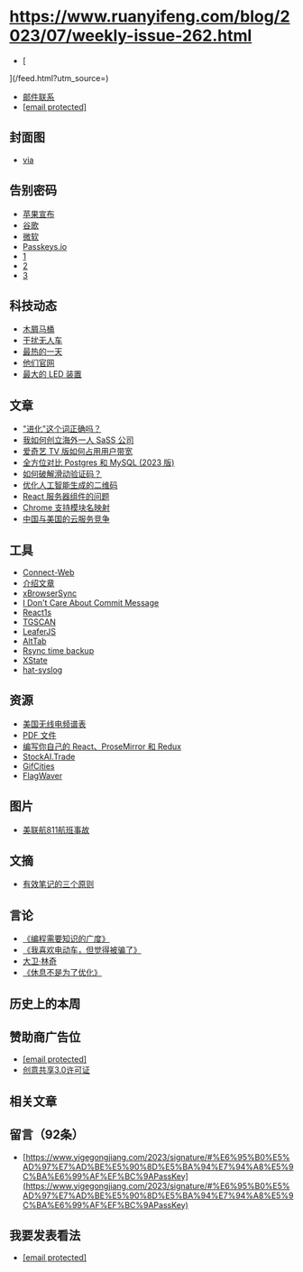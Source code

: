 # https://www.ruanyifeng.com/blog/2023/07/weekly-issue-262.html

- [


](/feed.html?utm_source=)
- [邮件联系](/cdn-cgi/l/email-protection#daa3b3bcbfb4bdf4a8afbbb49abdb7bbb3b6f4b9b5b7)
- [[email protected]](/cdn-cgi/l/email-protection)
## 封面图
- [via](https://eso.org/public/images/potw2328a/)
## 告别密码
- [苹果宣布](https://developer.apple.com/passkeys/)
- [谷歌](https://blog.google/technology/safety-security/the-beginning-of-the-end-of-the-password/)
- [微软](https://www.microsoft.com/en-us/security/blog/2023/05/04/how-microsoft-can-help-you-go-passwordless-this-world-password-day/)
- [Passkeys.io](https://passkeys.io)
- [1](https://www.slashid.dev/blog/passkeys-security-implementation/)
- [2](https://css-tricks.com/passkeys-what-the-heck-and-why/)
- [3](https://www.stavros.io/posts/clearing-up-some-passkeys-misconceptions/)
## 科技动态
- [木屑马桶](https://www.dezeen.com/2023/03/22/woodio-wood-composite-toilet/)
- [干扰无人车](https://www.thedrive.com/news/rebels-are-disabling-waymo-cruise-robotaxis-with-traffic-cones)
- [最热的一天](https://apnews.com/article/global-record-breaking-heat-july-27069b5380117534d78f1f40a6edc7a0)
- [他们官网](https://climatereanalyzer.org/clim/t2_daily/)
- [最大的 LED 装置](https://edition.cnn.com/2023/07/05/travel/msg-sphere-las-vegas-venue-cec/index.html)
## 文章
- ["进化"这个词正确吗？](https://mp.weixin.qq.com/s/5fF7o8EePoIhqZ4x0KrTaQ)
- [我如何创立海外一人 SaSS 公司](https://mp.weixin.qq.com/s/x6PLSIMn_1qcKnXWPT-J-Q)
- [爱奇艺 TV 版如何占用用户带宽](https://news.mydrivers.com/1/922/922097.htm)
- [全方位对比 Postgres 和 MySQL (2023 版)](https://mp.weixin.qq.com/s/xf7qb4oAVHyi4_U32FSKPA)
- [如何破解滑动验证码？](https://mp.weixin.qq.com/s/iK_JkVRrh5vIRBjnQbDOyw)
- [优化人工智能生成的二维码](https://antfu.me/posts/ai-qrcode-refine)
- [React 服务器组件的问题](https://marmelab.com/blog/2023/06/05/react-angularjs-moment.html)
- [Chrome 支持模块名映射](https://web.dev/import-maps-in-all-modern-browsers/)
- [中国与美国的云服务竞争](https://interconnected.blog/us-vs-china-a-cloud-proxy-war/)
## 工具
- [Connect-Web](https://connect.build/)
- [介绍文章](https://buf.build/blog/connect-web-protobuf-grpc-in-the-browser)
- [xBrowserSync](https://www.xbrowsersync.org/)
- [I Don't Care About Commit Message](https://github.com/mefengl/vscode-i-dont-care-about-commit-message)
- [React1s](https://github.com/aaamoon/react1s)
- [TGSCAN](https://github.com/tgscan-dev/tgscan)
- [LeaferJS](https://www.leaferjs.com/)
- [AltTab](https://github.com/lwouis/alt-tab-macos)
- [Rsync time backup](https://github.com/laurent22/rsync-time-backup)
- [XState](https://xstate.js.org/)
- [hat-syslog](https://github.com/hat-open/hat-syslog)
## 资源
- [美国无线电频谱表](https://www.beautifulpublicdata.com/the-united-states-radio-frequency-allocation-chart/)
- [PDF 文件](https://ntia.gov/sites/default/files/publications/january_2016_spectrum_wall_chart_0.pdf)
- [编写你自己的 React、ProseMirror 和 Redux](https://nytimes.github.io/oak-byo-react-prosemirror-redux/)
- [StockAI.Trade](https://stockai.trade/)
- [GifCities](https://gifcities.org/)
- [FlagWaver](https://krikienoid.github.io/flagwaver/)
## 图片
- [美联航811航班事故](https://admiralcloudberg.medium.com/violent-night-the-near-crash-of-united-airlines-flight-811-ba72b3349ff0)
## 文摘
- [有效笔记的三个原则](https://www.collider.space/issue-1-effective-note-taking/)
## 言论
- [《编程需要知识的广度》](https://typeclasses.substack.com/p/programming-requires-breadth-of-knowledge)
- [《我喜欢电动车，但觉得被骗了》](https://www.theguardian.com/commentisfree/2023/jun/03/electric-vehicles-early-adopter-petrol-car-ev-environment-rowan-atkinson)
- [大卫·林奇](https://onthearts.com/p/how-wittgenstein-watched-movies)
- [《休息不是为了优化》](https://theconvivialsociety.substack.com/p/you-cant-optimize-for-rest)
## 历史上的本周
## 赞助商广告位
- [[email protected]](/cdn-cgi/l/email-protection)
- [创意共享3.0许可证](http://creativecommons.org/licenses/by-nc-nd/3.0/deed.zh)
## 相关文章
## 留言（92条）
- [https://www.yigegongjiang.com/2023/signature/#%E6%95%B0%E5%AD%97%E7%AD%BE%E5%90%8D%E5%BA%94%E7%94%A8%E5%9C%BA%E6%99%AF%EF%BC%9APassKey](https://www.yigegongjiang.com/2023/signature/#%E6%95%B0%E5%AD%97%E7%AD%BE%E5%90%8D%E5%BA%94%E7%94%A8%E5%9C%BA%E6%99%AF%EF%BC%9APassKey)
## 我要发表看法
- [[email protected]](/cdn-cgi/l/email-protection#f48d9d92919a93da8681959ab49399959d98da979b99)